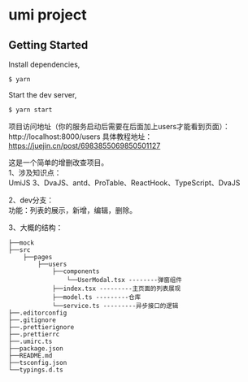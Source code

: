 # umi project

## Getting Started

Install dependencies,

```bash
$ yarn
```

Start the dev server,

```bash
$ yarn start
```
项目访问地址（你的服务启动后需要在后面加上users才能看到页面）：http://localhost:8000/users
具体教程地址：https://juejin.cn/post/6983855069850501127

这是一个简单的增删改查项目。  
1、涉及知识点：  
UmiJS 3、DvaJS、antd、ProTable、ReactHook、TypeScript、DvaJS

2、dev分支：  
功能：列表的展示，新增，编辑，删除。  

3、大概的结构：
```
├──mock
├──src
    ├──pages
        ├──users
            ├──components
                └──UserModal.tsx --------弹窗组件
            ├──index.tsx ---------主页面的列表展现
            ├──model.ts ---------仓库
            └──service.ts ---------异步接口的逻辑
├──.editorconfig
├──.gitignore
├──.prettierignore
├──.prettierrc
├──.umirc.ts
├──package.json
├──README.md
├──tsconfig.json
└──typings.d.ts
```

